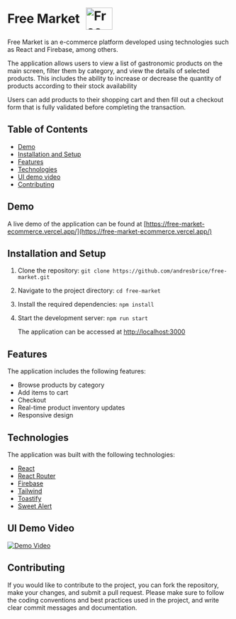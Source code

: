 <h1 style="display: flex; align-items: center;">Free Market<img src="https://firebasestorage.googleapis.com/v0/b/free-market-929b7.appspot.com/o/free-market-logo.svg?alt=media&token=921356f7-233f-4c46-9311-04c12b395be4" alt="Free Market Logo" width="60" height="50" style="margin-left:.5em"></h1>

Free Market is an e-commerce platform developed using technologies such as React and Firebase, among others.

The application allows users to view a list of gastronomic products on the main screen, filter them by category, and view the details of selected products. This includes the ability to increase or decrease the quantity of products according to their stock availability

Users can add products to their shopping cart and then fill out a checkout form that is fully validated before completing the transaction.

## Table of Contents

- [Demo](#demo)
- [Installation and Setup](#installation-and-setup)
- [Features](#features)
- [Technologies](#technologies)
- [UI demo video](#ui-demo-video)
- [Contributing](#contributing)

## Demo

A live demo of the application can be found at [https://free-market-ecommerce.vercel.app/](https://free-market-ecommerce.vercel.app/)


## Installation and Setup

1.  Clone the repository:
    `git clone https://github.com/andresbrice/free-market.git`

2.  Navigate to the project directory:
    `cd free-market`
    
3.  Install the required dependencies:
    `npm install`
    
4.  Start the development server:
    `npm run start`

    The application can be accessed at [http://localhost:3000](http://localhost:3000)

## Features

The application includes the following features:

- Browse products by category
- Add items to cart
- Checkout
- Real-time product inventory updates
- Responsive design

## Technologies

The application was built with the following technologies:

- [React](https://reactjs.org/)
- [React Router](https://reactrouter.com/)
- [Firebase](https://firebase.google.com/)
- [Tailwind](https://tailwindcss.com/)
- [Toastify](https://fkhadra.github.io/react-toastify/)
- [Sweet Alert](https://sweetalert2.github.io/)

## UI Demo Video

[![Demo Video](https://img.youtube.com/vi/RRTzb7WwmlA/0.jpg)](https://www.youtube.com/watch?v=RRTzb7WwmlA)

## Contributing

If you would like to contribute to the project, you can fork the repository, make your changes, and submit a pull request. Please make sure to follow the coding conventions and best practices used in the project, and write clear commit messages and documentation.
